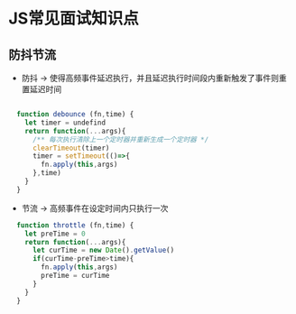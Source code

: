 # JS常见面试知识点

## 防抖节流

* 防抖 -> 使得高频事件延迟执行，并且延迟执行时间段内重新触发了事件则重置延迟时间

```javascript

  function debounce (fn,time) {
    let timer = undefind
    return function(...args){
      /** 每次执行清除上一个定时器并重新生成一个定时器 */
      clearTimeout(timer)
      timer = setTimeout(()=>{
        fn.apply(this,args)
      },time)
    }
  }

```

* 节流 -> 高频事件在设定时间内只执行一次

```javascript
  function throttle (fn,time) {
    let preTime = 0
    return function(...args){
      let curTime = new Date().getValue()
      if(curTime-preTime>time){
        fn.apply(this,args)
        preTime = curTime
      }
    }
  }
```